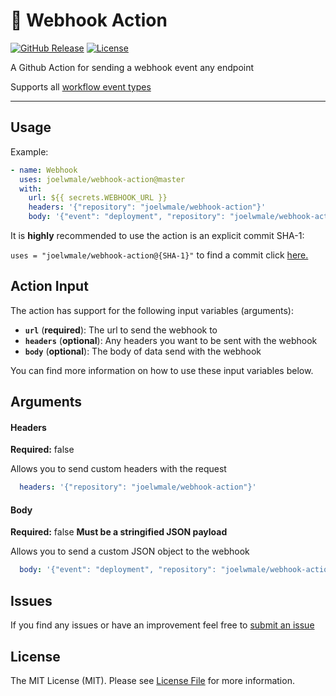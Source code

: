 # 🚀 Webhook Action

[![GitHub Release][ico-release]][link-github-release]
[![License][ico-license]](LICENSE)

A Github Action for sending a webhook event any endpoint

Supports all [workflow event types](https://developer.github.com/webhooks/#events)

<hr/>

## Usage

Example:

```yml
- name: Webhook
  uses: joelwmale/webhook-action@master
  with:
    url: ${{ secrets.WEBHOOK_URL }}
    headers: '{"repository": "joelwmale/webhook-action"}'
    body: '{"event": "deployment", "repository": "joelwmale/webhook-action"}'
```

It is **highly** recommended to use the action is an explicit commit SHA-1:

`uses = "joelwmale/webhook-action@{SHA-1}"` to find a commit click [here.](https://github.com/joelwmale/webhook-action/commits/master)

## Action Input

The action has support for the following input variables (arguments):

* **`url`** (**required**): The url to send the webhook to
* **`headers`** (**optional**): Any headers you want to be sent with the webhook
* **`body`** (**optional**): The body of data send with the webhook

You can find more information on how to use these input variables below.

## Arguments

#### Headers

**Required:** false

Allows you to send custom headers with the request

```yml 
  headers: '{"repository": "joelwmale/webhook-action"}'
```

#### Body

**Required:** false
**Must be a stringified JSON payload**

Allows you to send a custom JSON object to the webhook

```yml 
  body: '{"event": "deployment", "repository": "joelwmale/webhook-action"}'
```

## Issues

If you find any issues or have an improvement feel free to [submit an issue](https://github.com/joelwmale/webhook-action/issues/new)

## License

The MIT License (MIT). Please see [License File](LICENSE) for more information.

[ico-release]: https://img.shields.io/github/tag/joelwmale/webhook-action.svg
[ico-license]: https://img.shields.io/badge/license-MIT-brightgreen.svg
[link-github-release]: https://github.com/joelwmale/webhook-action/releases